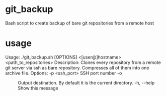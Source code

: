 # git_backup
Bash script to create backup of bare git repositories from a remote host

# usage
Usage: ./git_backup.sh [OPTIONS] <[user@]hostname> <path_to_repositories>
Description: Clones every repository from a remote git server via ssh as bare repository.
             Compresses all of them into one archive file.
Options:
	-p <ssh_port> SSH port number
	-o <DIR> Output destination. By default it is the current directory.
	-h, --help Show this message


